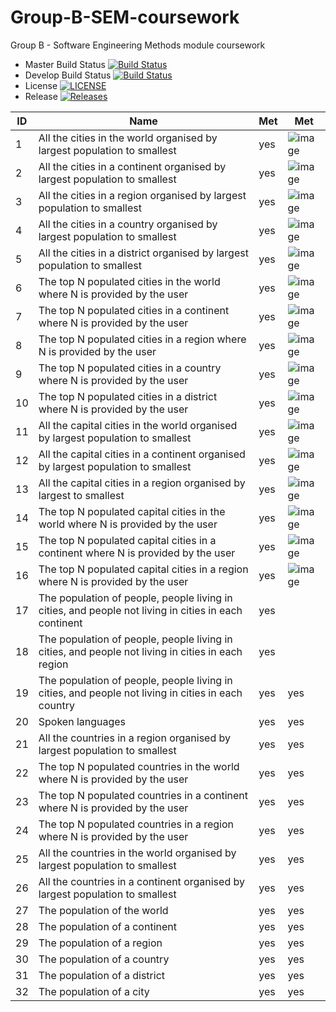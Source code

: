 # Group-B-SEM-coursework
Group B - Software Engineering Methods module coursework

- Master Build Status [![Build Status](https://travis-ci.org/gaborbuzasi/group-b-sem-coursework.svg?branch=master)](https://travis-ci.org/gaborbuzasi/group-b-sem-coursework)
- Develop Build Status [![Build Status](https://travis-ci.org/gaborbuzasi/group-b-sem-coursework.svg?branch=develop)](https://travis-ci.org/gaborbuzasi/group-b-sem-coursework)
- License [![LICENSE](https://img.shields.io/github/license/gaborbuzasi/group-b-sem-coursework.svg?style=flat-square)](https://github.com/gaborbuzasi/group-b-sem-coursework/blob/master/LICENSE)
- Release [![Releases](https://img.shields.io/github/release/gaborbuzasi/group-b-sem-coursework/all.svg?style=flat-square)](https://github.com/gaborbuzasi/group-b-sem-coursework/releases)

| ID | Name                                                                                                 | Met  | Met  |
|----|------------------------------------------------------------------------------------------------------|------|------|
| 1  | All the cities in the world organised by largest population to smallest                              | yes  |   ![image](https://user-images.githubusercontent.com/46718405/56734867-e7ca7200-675b-11e9-92a4-73c02a2af56f.png)   |
| 2  | All the cities in a continent organised by largest population to smallest                            | yes  |     ![image](https://user-images.githubusercontent.com/46718405/56734941-16e0e380-675c-11e9-8f50-f6df96e09f22.png) |
| 3  | All the cities in a region organised by largest population to smallest                               | yes  |   ![image](https://user-images.githubusercontent.com/46718405/56735029-4db6f980-675c-11e9-8eaa-d0200ff4f064.png)   |
| 4  | All the cities in a country organised by largest population to smallest                              | yes  |   ![image](https://user-images.githubusercontent.com/46718405/56735063-5f000600-675c-11e9-87b0-3c2b2d39b86a.png) |
| 5  | All the cities in a district organised by largest population to smallest                             | yes  | ![image](https://user-images.githubusercontent.com/46718405/56735094-6b845e80-675c-11e9-8ca7-bb15c6edbad2.png)     |
| 6  | The top N populated cities in the world where N is provided by the user                              | yes  |   ![image](https://user-images.githubusercontent.com/46718405/56735175-ad150980-675c-11e9-93a4-df1b25df029e.png)   |
| 7  | The top N populated cities in a continent where N is provided by the user                            | yes  |  ![image](https://user-images.githubusercontent.com/46718405/56794176-84951a00-6805-11e9-8347-58682e5f3b42.png)    |
| 8  | The top N populated cities in a region where N is provided by the user                               | yes  |    ![image](https://user-images.githubusercontent.com/46718405/56794209-91b20900-6805-11e9-948c-ae9848792201.png)  |
| 9  | The top N populated cities in a country where N is provided by the user                              | yes  |    ![image](https://user-images.githubusercontent.com/46718405/56794241-9d053480-6805-11e9-8b32-4fa625a0da27.png)  |
| 10 | The top N populated cities in a district where N is provided by the user                             | yes  |   ![image](https://user-images.githubusercontent.com/46718405/56794263-ac847d80-6805-11e9-82ea-f93d0899ce48.png)   |
| 11 | All the capital cities in the world organised by largest population to smallest                      | yes  |  ![image](https://user-images.githubusercontent.com/46718405/56794283-b60de580-6805-11e9-9be2-06cc04b331a7.png) |
| 12 | All the capital cities in a continent organised by largest population to smallest                    | yes  |  ![image](https://user-images.githubusercontent.com/46718405/56794407-fe2d0800-6805-11e9-9628-d3cd79c704f6.png)    |
| 13 | All the capital cities in a region organised by largest to smallest                                  | yes  |  ![image](https://user-images.githubusercontent.com/46718405/56794440-0ab16080-6806-11e9-9c61-20d9cc69bbac.png)    |
| 14 | The top N populated capital cities in the world where N is provided by the user                      | yes  |  ![image](https://user-images.githubusercontent.com/46718405/56794469-1735b900-6806-11e9-9502-79674cb1d102.png)    |
| 15 | The top N populated capital cities in a continent where N is provided by the user                    | yes  |   ![image](https://user-images.githubusercontent.com/46718405/56794496-27e62f00-6806-11e9-9615-ef7ee06244c2.png)   |
| 16 | The top N populated capital cities in a region where N is provided by the user                       | yes  |   ![image](https://user-images.githubusercontent.com/46718405/56794514-346a8780-6806-11e9-8999-237de0158b10.png)   |
| 17 | The population of people, people living in cities, and people not living in cities in each continent | yes  |      |
| 18 | The population of people, people living in cities, and people not living in cities in each region    | yes  |      |
| 19 | The population of people, people living in cities, and people not living in cities in each country   | yes  | yes  |
| 20 | Spoken languages                                                                                     | yes  | yes  |
| 21 | All the countries in a region organised by largest population to smallest                            | yes  | yes  |
| 22 | The top N populated countries in the world where N is provided by the user                           | yes  | yes  |
| 23 | The top N populated countries in a continent where N is provided by the user                         | yes  | yes  |
| 24 | The top N populated countries in a region where N is provided by the user                            | yes  | yes  |
| 25 | All the countries in the world organised by largest population to smallest                           | yes  | yes  |
| 26 | All the countries in a continent organised by largest population to smallest                         | yes  | yes  |
| 27 | The population of the world                                                                          | yes  | yes  |
| 28 | The population of a continent                                                                        | yes  | yes  |
| 29 | The population of a region                                                                           | yes  | yes  |
| 30 | The population of a country                                                                          | yes  | yes  |
| 31 | The population of a district                                                                         | yes  | yes  |
| 32 | The population of a city                                                                             | yes  | yes  |


